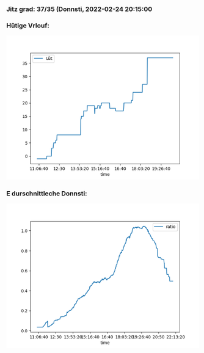 ### Jitz grad: 37/35 (Donnsti, 2022-02-24 20:15:00

### Hütige Vrlouf:
![Graph](Today.png)

### E durschnittleche Donnsti:
![Graph](Donnsti.png)
